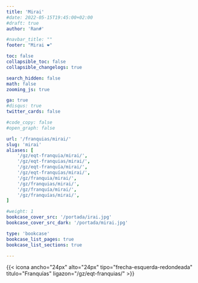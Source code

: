 ```yaml
---
title: 'Mirai'
#date: 2022-05-15T19:45:00+02:00
#draft: true
author: 'Ran#'

#navbar_title: ""
footer: "Mirai ❤️"

toc: false
collapsible_toc: false
collapsible_changelogs: true

search_hidden: false
math: false
zooming_js: true

ga: true
#disqus: true
twitter_cards: false

#code_copy: false
#open_graph: false

url: '/franquias/mirai/'
slug: 'mirai'
aliases: [
    '/gz/eqt-franquia/mirai/',
    '/gz/eqt-franquias/mirai/',
    '/gz/eqt-franquía/mirai/',
    '/gz/eqt-franquías/mirai/',
    '/gz/franquia/mirai/',
    '/gz/franquias/mirai/',
    '/gz/franquía/mirai/',
    '/gz/franquías/mirai/',
]

#weight: 1
bookcase_cover_src: '/portada/irai.jpg'
bookcase_cover_src_dark: '/portada/mirai.jpg'

type: 'bookcase'
bookcase_list_pages: true
bookcase_list_sections: true

---
```


{{< icona ancho="24px" alto="24px" tipo="frecha-esquerda-redondeada" titulo="Franquías" ligazon="/gz/eqt-franquias/" >}}
